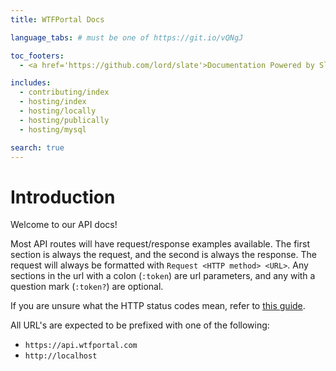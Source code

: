 ```yaml
---
title: WTFPortal Docs

language_tabs: # must be one of https://git.io/vQNgJ

toc_footers:
  - <a href='https://github.com/lord/slate'>Documentation Powered by Slate</a>

includes:
  - contributing/index
  - hosting/index
  - hosting/locally
  - hosting/publically
  - hosting/mysql

search: true
---
```


# Introduction

Welcome to our API docs!

Most API routes will have request/response examples available. The first section is always the request, and the second is always the response. The request will always be formatted with `Request <HTTP method> <URL>`. Any sections in the url with a colon (`:token`) are url parameters, and any with a question mark (`:token?`) are optional.

If you are unsure what the HTTP status codes mean, refer to [this guide](https://www.restapitutorial.com/httpstatuscodes.html).

<aside class="notice">
  All URL's are expected to be prefixed with one of the following: <br />
  <ul>
    <li>
      <code>https://api.wtfportal.com</code>
    </li>
    <li>
      <code>http://localhost</code>
    </li>
  </ul>
</aside>
